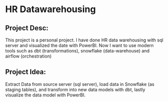 # HR Datawarehousing

## Project Desc: 
This project is a personal project. I have done HR data warehousing with sql server and visualized the 
date with PowerBI. Now I want to use modern tools such as dbt (transformations), snowflake (data-warehouse) and airflow (orchestration)

## Project Idea:
Extract Data from source server (sql server), load data in Snowflake (as staging tables), and transform into new data models with dbt, 
lastly visualize the data model with PowerBI.
